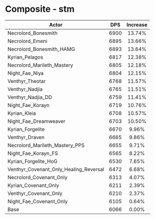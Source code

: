 # Composite - stm
| Actor | DPS | Increase |
|---|:---:|:---:|
|Necrolord_Bonesmith|6900|13.74%|
|Necrolord_Emeni|6895|13.66%|
|Necrolord_Bonesmith_HAMG|6893|13.64%|
|Kyrian_Pelagos|6817|12.38%|
|Necrolord_Marileth_Mastery|6805|12.18%|
|Night_Fae_Niya|6804|12.15%|
|Venthyr_Theotar|6768|11.57%|
|Venthyr_Nadjia|6765|11.51%|
|Venthyr_Nadjia_DD|6759|11.41%|
|Night_Fae_Korayn|6719|10.76%|
|Kyrian_Kleia|6708|10.57%|
|Night_Fae_Dreamweaver|6703|10.50%|
|Kyrian_Forgelite|6670|9.96%|
|Venthyr_Draven|6665|9.86%|
|Necrolord_Marileth_Mastery_PPS|6655|9.71%|
|Night_Fae_Korayn_FS|6565|8.22%|
|Kyrian_Forgelite_HoG|6530|7.65%|
|Venthyr_Covenant_Only_Healing_Reversal|6472|6.68%|
|Necrolord_Covenant_Only|6313|4.07%|
|Kyrian_Covenant_Only|6211|2.39%|
|Venthyr_Covenant_Only|6210|2.37%|
|Night_Fae_Covenant_Only|6105|0.64%|
|Base|6066|0.00%|
